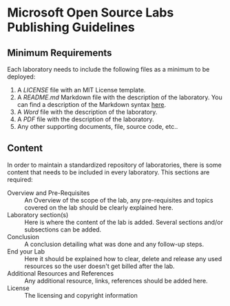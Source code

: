 # Microsoft Open Source Labs Publishing Guidelines


## Minimum Requirements

Each laboratory needs to include the following files as a minimum to be deployed:

1. A *LICENSE* file with an MIT License template.
2. A *README.md* Markdown file with the description of the laboratory. You can find a description of the Markdown syntax [here](https://guides.github.com/features/mastering-markdown/).
3. A *Word* file with the description of the laboratory.
4. A *PDF* file with the description of the laboratory. 
5. Any other supporting documents, file, source code, etc..


## Content

In order to maintain a standardized repository of laboratories, there is some content that needs to be included in every laboratory. This sections are required:

<dl>

  <dt>Overview and Pre-Requisites</dt>
  <dd>An Overview of the scope of the lab, any pre-requisites and topics covered on the lab should be clearly explained here.</dd>
  

  <dt>Laboratory section(s)</dt>
  <dd>Here is where the content of the lab is added. Several sections and/or subsections can be added.</dd>

  <dt>Conclusion</dt>
  <dd>A conclusion detailing what was done and any follow-up steps.</dd>

  <dt>End your Lab</dt>
  <dd>Here it should be explained how to clear, delete and release any used resources so the user doesn't get billed after the lab.</dd>

  <dt>Additional Resources and References</dt>
  <dd>Any additional resource, links, references should be added here.</dd>

  <dt>License</dt>
  <dd>The licensing and copyright information</dd>

</dl>
